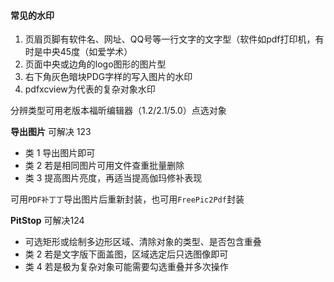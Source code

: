 #### 常见的水印

1. 页眉页脚有软件名、网址、QQ号等一行文字的文字型（软件如pdf打印机，有时是中央45度（如爱学术）
2. 页面中央或边角的logo图形的图片型
3. 右下角灰色暗块PDG字样的写入图片的水印
4. pdfxcview为代表的复杂对象水印

分辨类型可用老版本福昕编辑器（1.2/2.1/5.0）点选对象



**导出图片** 可解决 123

- 类 1 导出图片即可
- 类 2 若是相同图片可用文件查重批量删除
- 类 3 提高图片亮度，再适当提高伽玛修补表现



可用`PDF补丁丁`导出图片后重新封装，也可用`FreePic2Pdf`封装



**PitStop** 可解决124

- 可选矩形或绘制多边形区域、清除对象的类型、是否包含重叠
- 类 2 若是文字版下面盖图，区域选定后只选图像即可
- 类 4 若是极为复杂对象可能需要勾选重叠并多次操作
